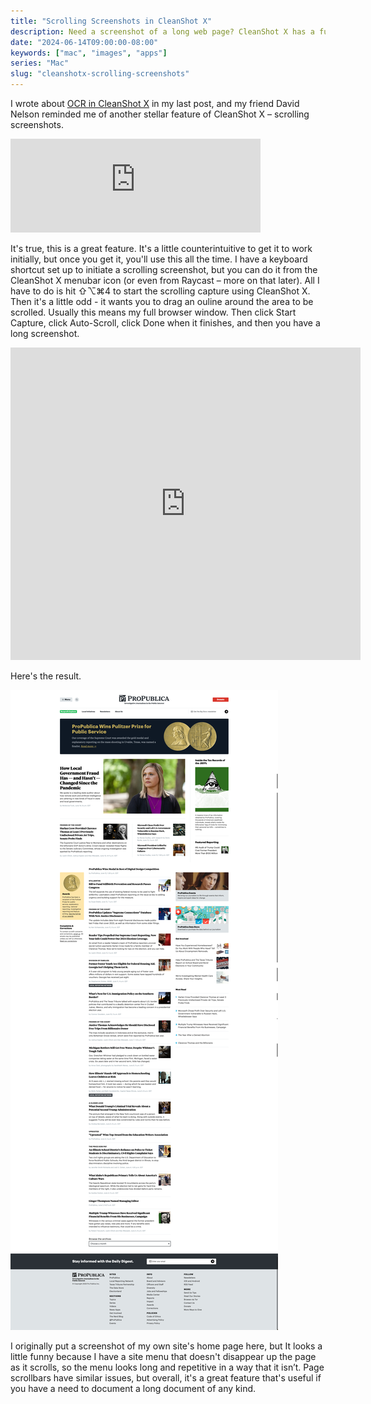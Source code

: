 ```yaml
---
title: "Scrolling Screenshots in CleanShot X"
description: Need a screenshot of a long web page? CleanShot X has a function for that.
date: "2024-06-14T09:00:00-08:00"
keywords: ["mac", "images", "apps"]
series: "Mac"
slug: "cleanshotx-scrolling-screenshots"
---
```


I wrote about [OCR in CleanShot X](https://scottwillsey.com/cleanshotx-text-recog/) in my last post, and my friend David Nelson reminded me of another stellar feature of CleanShot X – scrolling screenshots.

<iframe src="https://mastodon.social/@dmnelson/112601523300995070/embed" class="mastodon-embed" style="max-width: 100%; border: 0" width="400" allowfullscreen="allowfullscreen"></iframe><script src="https://mastodon.social/embed.js" async="async"></script>

It's true, this is a great feature. It's a little counterintuitive to get it to work initially, but once you get it, you'll use this all the time. I have a keyboard shortcut set up to initiate a scrolling screenshot, but you can do it from the CleanShot X menubar icon (or even from Raycast – more on that later). All I have to do is hit ⇧⌥⌘4 to start the scrolling capture using CleanShot X. Then it's a little odd - it wants you to drag an ouline around the area to be scrolled. Usually this means my full browser window. Then click Start Capture, click Auto-Scroll, click Done when it finishes, and then you have a long screenshot.

<iframe width="560" height="500" src="https://www.youtube.com/embed/tjKms_r-l0Y" title="YouTube video player" frameborder="0" allow="accelerometer; autoplay; clipboard-write; encrypted-media; gyroscope; picture-in-picture; web-share" referrerpolicy="strict-origin-when-cross-origin" allowfullscreen></iframe>

Here's the result.

[![Pro Publica Screenshot](../../assets/images/posts/ProPublicaScreenShot-DC3CACBA-3091-4342-814C-FE15AAA272D8.png)](/images/posts/ProPublicaScreenShot-DC3CACBA-3091-4342-814C-FE15AAA272D8.jpg)

I originally put a screenshot of my own site's home page here, but It looks a little funny because I have a site menu that doesn't disappear up the page as it scrolls, so the menu looks long and repetitive in a way that it isn’t. Page scrollbars have similar issues, but overall, it's a great feature that's useful if you have a need to document a long document of any kind.
